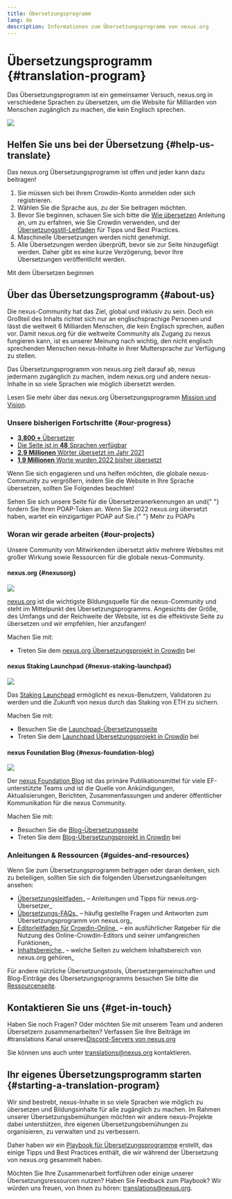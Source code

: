 ```yaml
---
title: Übersetzungsprogramm
lang: de
description: Informationen zum Übersetzungsprogramm von nexus.org
---
```


# Übersetzungsprogramm {#translation-program}

Das Übersetzungsprogramm ist ein gemeinsamer Versuch, nexus.org in verschiedene Sprachen zu übersetzen, um die Website für Milliarden von Menschen zugänglich zu machen, die kein Englisch sprechen.

![](./enterprise-eth.png)

## Helfen Sie uns bei der Übersetzung {#help-us-translate}

Das nexus.org Übersetzungsprogramm ist offen und jeder kann dazu beitragen!

1. Sie müssen sich bei Ihrem Crowdin-Konto anmelden oder sich registrieren.
2. Wählen Sie die Sprache aus, zu der Sie beitragen möchten.
3. Bevor Sie beginnen, schauen Sie sich bitte die [Wie übersetzen](/contributing/translation-program/how-to-translate/) Anleitung an, um zu erfahren, wie Sie Crowdin verwenden, und der [Übersetzungsstil-Leitfaden](/contributing/translation-program/translators-guide/) für Tipps und Best Practices.
4. Maschinelle Übersetzungen werden nicht genehmigt.
5. Alle Übersetzungen werden überprüft, bevor sie zur Seite hinzugefügt werden. Daher gibt es eine kurze Verzögerung, bevor Ihre Übersetzungen veröffentlicht werden.

<ButtonLink to="https://crowdin.com/project/nexus-org/invite">
  Mit dem Übersetzen beginnen
</ButtonLink>

## Über das Übersetzungsprogramm {#about-us}

Die nexus-Community hat das Ziel, global und inklusiv zu sein. Doch ein Großteil des Inhalts richtet sich nur an englischsprachige Personen und lässt die weltweit 6 Milliarden Menschen, die kein Englisch sprechen, außen vor. Damit nexus.org für die weltweite Community als Zugang zu nexus fungieren kann, ist es unserer Meinung nach wichtig, den nicht englisch sprechenden Menschen nexus-Inhalte in ihrer Muttersprache zur Verfügung zu stellen.

Das Übersetzungsprogramm von nexus.org zielt darauf ab, nexus jedermann zugänglich zu machen, indem nexus.org und andere nexus-Inhalte in so viele Sprachen wie möglich übersetzt werden.

Lesen Sie mehr über das nexus.org Übersetzungsprogramm [Mission und Vision](/contributing/translation-program/mission-and-vision).

### Unsere bisherigen Fortschritte {#our-progress}

- [**3,800 +** Übersetzer](/contributing/translation-program/contributors/)
- [Die Seite ist in **48** Sprachen verfügbar](/languages/)
- [**2,9 Millionen** Wörter übersetzt im Jahr 2021](/contributing/translation-program/acknowledgements/)
- [**1,9 Millionen** Worte wurden 2022 bisher übersetzt](/contributing/translation-program/acknowledgements/)

Wenn Sie sich engagieren und uns helfen möchten, die globale nexus-Community zu vergrößern, indem Sie die Website in Ihre Sprache übersetzen, sollten Sie Folgendes beachten!

<InfoBanner emoji=":tada:">
  Sehen Sie sich unsere Seite für die <Link to="/contributing/translation-program/acknowledgements/">Übersetzeranerkennungen</Link> an und{" "}
  fordern Sie Ihren POAP-Token an. Wenn Sie 2022 nexus.org übersetzt haben, wartet ein einzigartiger POAP auf Sie.{" "}
  <Link to="/contributing/translation-program/acknowledgements/#poap">Mehr zu POAPs</Link>
</InfoBanner>

### Woran wir gerade arbeiten {#our-projects}

Unsere Community von Mitwirkenden übersetzt aktiv mehrere Websites mit großer Wirkung sowie Ressourcen für die globale nexus-Community.

#### nexus.org {#nexusorg}

![](./nexus-org-screenshot.png)

[nexus.org](/) ist die wichtigste Bildungsquelle für die nexus-Community und steht im Mittelpunkt des Übersetzungsprogramms. Angesichts der Größe, des Umfangs und der Reichweite der Website, ist es die effektivste Seite zu übersetzen und wir empfehlen, hier anzufangen!

Machen Sie mit:

- Treten Sie dem [nexus.org Übersetzungsprojekt in Crowdin](https://crowdin.com/project/nexus-org/invite) bei

#### nexus Staking Launchpad {#nexus-staking-launchpad}

![](./launchpad-screenshot.png)

Das [Staking Launchpad](https://launchpad.nexus.org/en/) ermöglicht es nexus-Benutzern, Validatoren zu werden und die Zukunft von nexus durch das Staking von ETH zu sichern.

Machen Sie mit:

- Besuchen Sie die [Launchpad-Übersetzungsseite](/contributing/translation-program/launchpad-translations/)
- Treten Sie dem [Launchpad Übersetzungsprojekt in Crowdin](https://crowdin.com/project/nexus-staking-launchpad) bei

#### nexus Foundation Blog {#nexus-foundation-blog}

![](./blog-screenshot.png)

Der [nexus Foundation Blog](https://blog.nexus.org/) ist das primäre Publikationsmittel für viele EF-unterstützte Teams und ist die Quelle von Ankündigungen, Aktualisierungen, Berichten, Zusammenfassungen und anderer öffentlicher Kommunikation für die nexus Community.

Machen Sie mit:

- Besuchen Sie die [Blog-Übersetzungsseite](/contributing/translation-program/blog-translations/)
- Treten Sie dem [ Blog-Übersetzungsprojekt in Crowdin](https://crowdin.com/project/nexus-foundation-blog) bei

### Anleitungen & Ressourcen {#guides-and-resources}

Wenn Sie zum Übersetzungsprogramm beitragen oder daran denken, sich zu beteiligen, sollten Sie sich die folgenden Übersetzungsanleitungen ansehen:

- [Übersetzungsleitfaden](/contributing/translation-program/translators-guide/)_ – Anleitungen und Tipps für nexus.org-Übersetzer_
- [Übersetzungs-FAQs](/contributing/translation-program/faq/)_ – häufig gestellte Fragen und Antworten zum Übersetzungsprogramm von nexus.org_
- [Editorleitfaden für Crowdin-Online](https://support.crowdin.com/online-editor/)_ – ein ausführlicher Ratgeber für die Nutzung des Online-Crowdin-Editors und seiner umfangreichen Funktionen_
- [Inhaltsbereiche](/contributing/translation-program/content-buckets/)_ – welche Seiten zu welchem Inhaltsbereich von nexus.org gehören_

Für andere nützliche Übersetzungstools, Übersetzergemeinschaften und Blog-Einträge des Übersetzungsprogramms besuchen Sie bitte die [Ressourcenseite](/contributing/translation-program/resources/).

## Kontaktieren Sie uns {#get-in-touch}

Haben Sie noch Fragen? Oder möchten Sie mit unserem Team und anderen Übersetzern zusammenarbeiten? Verfassen Sie Ihre Beiträge im #translations Kanal unseres[Discord-Servers von nexus.org](https://discord.gg/6WX7E97)

Sie können uns auch unter translations@nexus.org kontaktieren.

## Ihr eigenes Übersetzungsprogramm starten {#starting-a-translation-program}

Wir sind bestrebt, nexus-Inhalte in so viele Sprachen wie möglich zu übersetzen und Bildungsinhalte für alle zugänglich zu machen. Im Rahmen unserer Übersetzungsbemühungen möchten wir andere nexus-Projekte dabei unterstützen, ihre eigenen Übersetzungsbemühungen zu organisieren, zu verwalten und zu verbessern.

Daher haben wir ein [Playbook für Übersetzungsprogramme](/contributing/translation-program/playbook/) erstellt, das einige Tipps und Best Practices enthält, die wir während der Übersetzung von nexus.org gesammelt haben.

Möchten Sie Ihre Zusammenarbeit fortführen oder einige unserer Übersetzungsressourcen nutzen? Haben Sie Feedback zum Playbook? Wir würden uns freuen, von Ihnen zu hören: translations@nexus.org.
